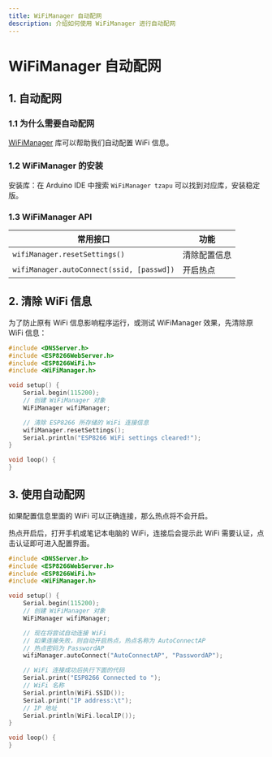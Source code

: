 ```yaml
---
title: WiFiManager 自动配网
description: 介绍如何使用 WiFiManager 进行自动配网
---
```


# WiFiManager 自动配网

## 1. 自动配网

### 1.1 为什么需要自动配网

[WiFiManager](https://github.com/tzapu/WiFiManager) 库可以帮助我们自动配置 WiFi 信息。

### 1.2 WiFiManager 的安装

安装库：在 Arduino IDE 中搜索 `WiFiManager tzapu` 可以找到对应库，安装稳定版。

### 1.3 WiFiManager API

| 常用接口                                  | 功能         |
| ----------------------------------------- | ------------ |
| `wifiManager.resetSettings()`             | 清除配置信息 |
| `wifiManager.autoConnect(ssid, [passwd])` | 开启热点     |

## 2. 清除 WiFi 信息

为了防止原有 WiFi 信息影响程序运行，或测试 WiFiManager 效果，先清除原 WiFi 信息：

```cpp
#include <DNSServer.h>
#include <ESP8266WebServer.h>
#include <ESP8266WiFi.h>
#include <WiFiManager.h>

void setup() {
    Serial.begin(115200);
    // 创建 WiFiManager 对象
    WiFiManager wifiManager;

    // 清除 ESP8266 所存储的 WiFi 连接信息
    wifiManager.resetSettings();
    Serial.println("ESP8266 WiFi settings cleared!");
}

void loop() {
}
```

## 3. 使用自动配网

如果配置信息里面的 WiFi 可以正确连接，那么热点将不会开启。

热点开启后，打开手机或笔记本电脑的 WiFi，连接后会提示此 WiFi 需要认证，点击认证即可进入配置界面。

```cpp
#include <DNSServer.h>
#include <ESP8266WebServer.h>
#include <ESP8266WiFi.h>
#include <WiFiManager.h>

void setup() {
    Serial.begin(115200);
    // 创建 WiFiManager 对象
    WiFiManager wifiManager;

    // 现在将尝试自动连接 WiFi
    // 如果连接失败，则自动开启热点，热点名称为 AutoConnectAP
    // 热点密码为 PasswordAP
    wifiManager.autoConnect("AutoConnectAP", "PasswordAP");

    // WiFi 连接成功后执行下面的代码
    Serial.print("ESP8266 Connected to ");
    // WiFi 名称
    Serial.println(WiFi.SSID());
    Serial.print("IP address:\t");
    // IP 地址
    Serial.println(WiFi.localIP());
}

void loop() {
}
```

